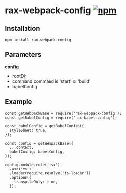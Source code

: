 # rax-webpack-config [![npm](https://img.shields.io/npm/v/rax-webpack-config.svg)](https://www.npmjs.com/package/rax-webpack-config)

## Installation

`npm install rax-webpack-config`

## Parameters

**config**

* rootDir
* command command is 'start' or 'build'
* babelConfig

## Example

```
const getWebpackBase = require('rax-webpack-config');
const getBabelConfig = require('rax-babel-config');

const babelConfig = getBabelConfig({
  styleSheet: true,
});

const config = getWebpackBase({
  ...context, 
  babelConfig: babelConfig,
});

config.module.rule('tsx')
  .use('ts')
  .loader(require.resolve('ts-loader'))
  .options({
    transpileOnly: true,
  });

```